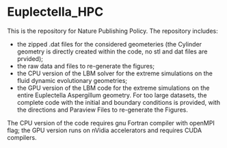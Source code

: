 # Euplectella_HPC

This is the repository for Nature Publishing Policy.
The repository includes:
- the zipped .dat files for the considered geometeries (the Cylinder geometry is directly created within the code, no stl and dat files are prvided);
- the raw data and files to re-generate the figures;
- the CPU version of the LBM solver for the extreme simulations on the fluid dynamic evolutionary geometries;
- the GPU version of the LBM code for the extreme simulations on the entire Euplectella Aspergillum geometry.
For too large datasets, the complete code with the initial and boundary conditions is provided, with the directions and Paraview Files to re-generate the Figures.

The CPU version of the code requires gnu Fortran compiler with openMPI flag; the GPU version runs on nVidia accelerators and requires CUDA compilers. 
